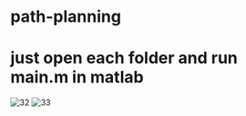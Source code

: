 # path-planning
# just open each folder and run main.m in matlab
![32](https://user-images.githubusercontent.com/96508770/157447311-46fa7fb8-d0aa-4b9b-989f-9ca07a7681cf.jpg)
![33](https://user-images.githubusercontent.com/96508770/157447323-73a99c6f-f96a-423b-b638-d0484bd14814.jpg)
